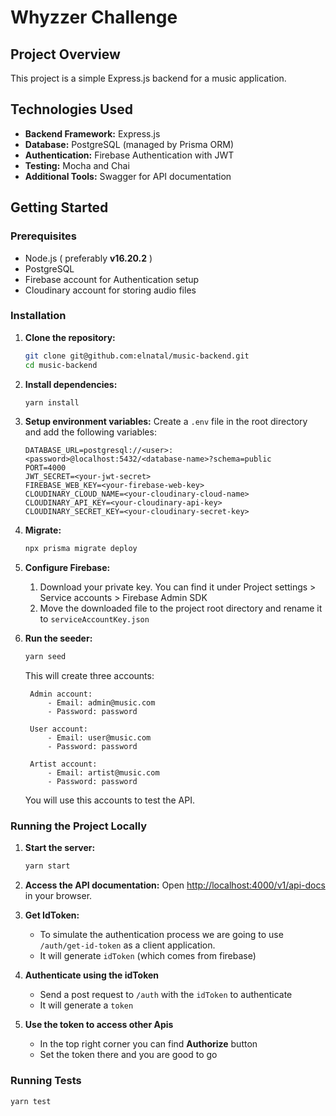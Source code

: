 # Whyzzer Challenge

## Project Overview

This project is a simple Express.js backend for a music application.

## Technologies Used

- **Backend Framework:** Express.js
- **Database:** PostgreSQL (managed by Prisma ORM)
- **Authentication:** Firebase Authentication with JWT
- **Testing:** Mocha and Chai
- **Additional Tools:** Swagger for API documentation

## Getting Started

### Prerequisites

- Node.js ( preferably **v16.20.2** )
- PostgreSQL
- Firebase account for Authentication setup
- Cloudinary account for storing audio files

### Installation

1.  **Clone the repository:**

    ```sh
    git clone git@github.com:elnatal/music-backend.git
    cd music-backend
    ```

2.  **Install dependencies:**

    ```sh
    yarn install
    ```

3.  **Setup environment variables:**
    Create a `.env` file in the root directory and add the following variables:

    ```env
    DATABASE_URL=postgresql://<user>:<password>@localhost:5432/<database-name>?schema=public
    PORT=4000
    JWT_SECRET=<your-jwt-secret>
    FIREBASE_WEB_KEY=<your-firebase-web-key>
    CLOUDINARY_CLOUD_NAME=<your-cloudinary-cloud-name>
    CLOUDINARY_API_KEY=<your-cloudinary-api-key>
    CLOUDINARY_SECRET_KEY=<your-cloudinary-secret-key>
    ```

4.  **Migrate:**

    ```sh
    npx prisma migrate deploy
    ```

5.  **Configure Firebase:**

    1. Download your private key. You can find it under Project settings > Service accounts > Firebase Admin SDK
    2. Move the downloaded file to the project root directory and rename it to `serviceAccountKey.json`

6.  **Run the seeder:**

    ```sh
    yarn seed
    ```

    This will create three accounts:

         Admin account:
             - Email: admin@music.com
             - Password: password

         User account:
             - Email: user@music.com
             - Password: password

         Artist account:
             - Email: artist@music.com
             - Password: password

    You will use this accounts to test the API.

### Running the Project Locally

1. **Start the server:**

   ```sh
   yarn start
   ```

2. **Access the API documentation:**
   Open [http://localhost:4000/v1/api-docs](http://localhost:4000/v1/api-docs) in your browser.

3. **Get IdToken:**
    - To simulate the authentication process we are going to use `/auth/get-id-token` as a client application.
    - It will generate `idToken` (which comes from firebase)
4. **Authenticate using the idToken**
    - Send a post request to `/auth` with the `idToken` to authenticate
    - It will generate a `token`
5. **Use the token to access other Apis**
    - In the top right corner you can find **Authorize** button
    - Set the token there and you are good to go

### Running Tests

```sh
yarn test
```




